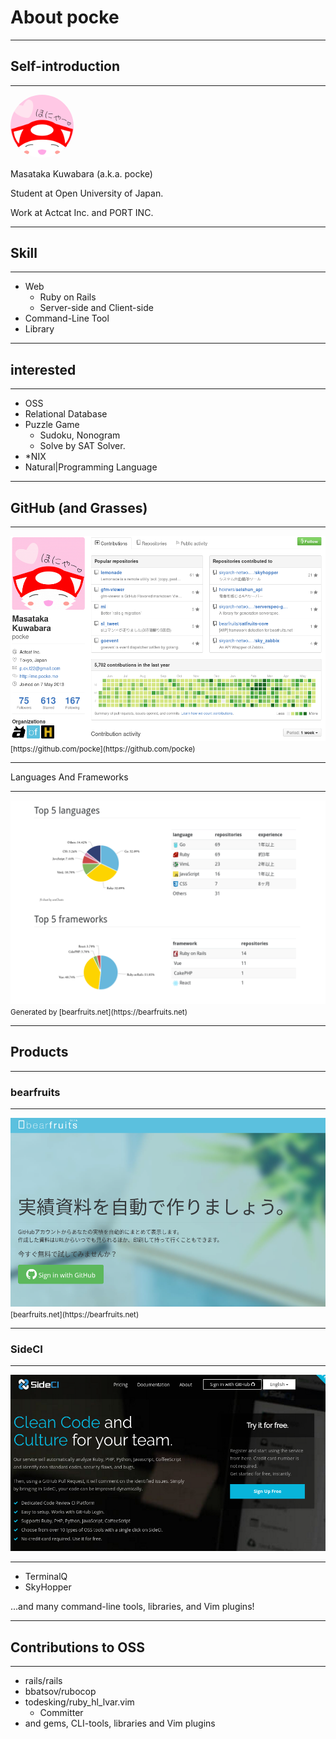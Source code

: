 # About pocke

---

## Self-introduction


---

<img style="width: 20%; border-radius: 50%" alt="ほにゃー" src="icon.svg">

Masataka Kuwabara (a.k.a. pocke)

Student at Open University of Japan.

Work at Actcat Inc. and PORT INC.

---

## Skill

---

- Web
  - Ruby on Rails
  - Server-side and Client-side
- Command-Line Tool
- Library

---

## interested

---

- OSS
- Relational Database
- Puzzle Game
  - Sudoku, Nonogram
  - Solve by SAT Solver.
- *NIX
- Natural|Programming Language

---

## GitHub (and Grasses)

---

<img src="github.png" alt="screen shot of GitHub">
<small>
[https://github.com/pocke](https://github.com/pocke)
</small>



---

Languages And Frameworks


---

<img src="bearfruits.png" alt="Go, Ruby, VimL, JavaScript...">
<small>
Generated by [bearfruits.net](https://bearfruits.net)
</small>

---


## Products

---

### bearfruits

---


<img src="bearfruits_lp.png" alt="bearfruits.net">
<small>
[bearfruits.net](https://bearfruits.net)
</small>


---


### SideCI

---

<img src="sideci_lp.png" alt="sideci">


---

- TerminalQ
- SkyHopper


...and many command-line tools, libraries, and Vim plugins!


---

## Contributions to OSS

---

- rails/rails
- bbatsov/rubocop
- todesking/ruby_hl_lvar.vim
  - Committer
- and gems, CLI-tools, libraries and Vim plugins
